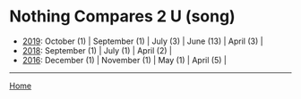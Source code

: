 # Nothing Compares 2 U (song)

  * [2019](./nothing-compares-2-u-song-2019.md): 
      October (1) | 
      September (1) | 
      July (3) | 
      June (13) | 
      April (3) | 
  * [2018](./nothing-compares-2-u-song-2018.md): 
      September (1) | 
      July (1) | 
      April (2) | 
  * [2016](./nothing-compares-2-u-song-2016.md): 
      December (1) | 
      November (1) | 
      May (1) | 
      April (5) | 

----

[Home](../)
